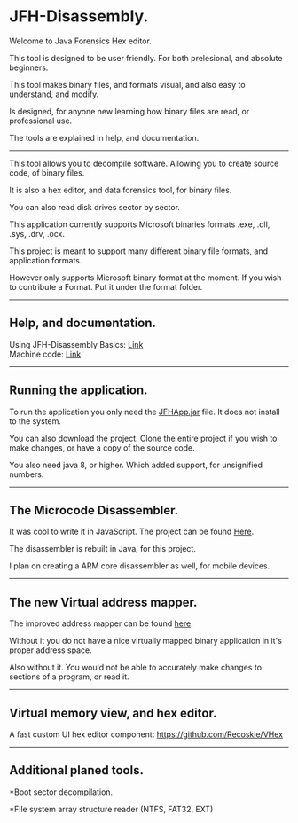JFH-Disassembly.
=============================

Welcome to Java Forensics Hex editor.

This tool is designed to be user friendly. For both prelesional, and absolute beginners.

This tool makes binary files, and formats visual, and also easy to understand, and modify.

Is designed, for anyone new learning how binary files are read, or professional use.

The tools are explained in help, and documentation.

------------------------------------------------------------

This tool allows you to decompile software. Allowing you to create source code, of binary files.

It is also a hex editor, and data forensics tool, for binary files.

You can also read disk drives sector by sector.

This application currently supports Microsoft binaries formats .exe, .dll, .sys, .drv, .ocx.

This project is meant to support many different binary file formats, and application formats.

However only supports Microsoft binary format at the moment. If you wish to contribute a Format. Put it under the format folder.

------------------------------------------------------------
Help, and documentation.
------------------------------------------------------------

Using JFH-Disassembly Basics: <a href="https://recoskie.github.io/JFH-Disassembly/docs/Basics.html">Link</a><br />
Machine code: <a href="https://recoskie.github.io/JFH-Disassembly/docs/Machine.html">Link</a>

------------------------------------------------------------
Running the application.
------------------------------------------------------------

To run the application you only need the <a href="https://github.com/Recoskie/JFH-Disassembly/raw/master/JFHApp.jar">JFHApp.jar</a> file. It does not install to the system.

You can also download the project. Clone the entire project if you wish to make changes, or have a copy of the source code.

You also need java 8, or higher. Which added support, for unsignified numbers.

------------------------------------------------------------
The Microcode Disassembler.
------------------------------------------------------------

It was cool to write it in JavaScript. The project can be found <a href="https://github.com/Recoskie/X86-64-CPU-Binary-Code-Disassembler-JS">Here</a>.

The disassembler is rebuilt in Java, for this project.

I plan on creating a ARM core disassembler as well, for mobile devices.

------------------------------------------------------------
The new Virtual address mapper.
------------------------------------------------------------

The improved address mapper can be found <a href="https://github.com/Recoskie/RandomAccessFileV">here</a>.

Without it you do not have a nice virtually mapped binary application in it's proper address space.

Also without it. You would not be able to accurately make changes to sections of a program, or read it.

------------------------------------------------------------
Virtual memory view, and hex editor.
------------------------------------------------------------

A fast custom UI hex editor component: https://github.com/Recoskie/VHex

------------------------------------------------------------
Additional planed tools.
------------------------------------------------------------

*Boot sector decompilation.

*File system array structure reader (NTFS, FAT32, EXT)
